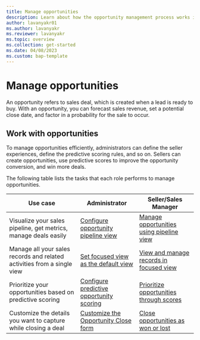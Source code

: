 ```yaml
---
title: Manage opportunities
description: Learn about how the opportunity management process works in Dynamics 365 Sales. 
author: lavanyakr01
ms.author: lavanyakr
ms.reviewer: lavanyakr 
ms.topic: overview
ms.collection: get-started 
ms.date: 04/08/2023
ms.custom: bap-template 
---
```


# Manage opportunities

An opportunity refers to sales deal, which is created when a lead is ready to buy. With an opportunity, you can forecast sales revenue, set a potential close date, and factor in a probability for the sale to occur.

## Work with opportunities

To manage opportunities efficiently, administrators can define the seller experiences, define the predictive scoring rules, and so on. Sellers can create opportunities, use predictive scores to improve the opportunity conversion, and win more deals.

The following table lists the tasks that each role performs to manage opportunities.


|Use case|Administrator  |Seller/Sales Manager  |
|-------------|---------|---------|
|Visualize your sales pipeline, get metrics, manage deals easily|[Configure opportunity pipeline view](opportunity-pipeline-view-for-admins.md)     | [Manage opportunities using pipeline view](use-opportunity-pipeline-view.md)        |
|Manage all your sales records and related activities from a single view|[Set focused view as the default view](set-focused-view-as-default.md)     |[View and manage records in focused view](focused-view.md)         |
|Prioritize your opportunities based on predictive scoring|[Configure predictive opportunity scoring](configure-predictive-opportunity-scoring.md)     |[Prioritize opportunities through scores](work-predictive-opportunity-scoring.md)         |
|Customize the details you want to capture while closing a deal|[Customize the Opportunity Close form](customize-opportunity-close-experience.md)     |[Close opportunities as won or lost](close-opportunity-won-lost-sales.md)         |

